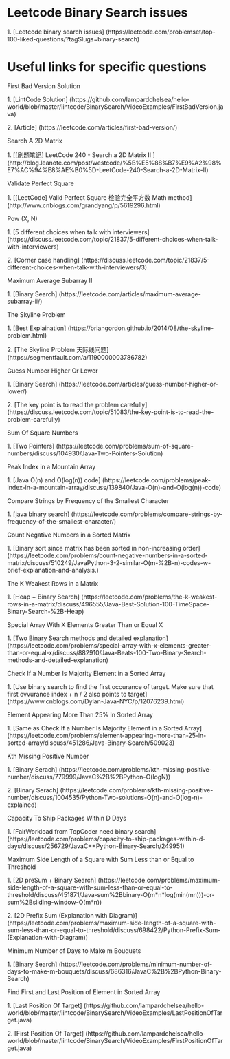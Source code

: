 # Leetcode Binary Search issues
<p>1. [Leetcode binary search issues] (https://leetcode.com/problemset/top-100-liked-questions/?tagSlugs=binary-search)

# Useful links for specific questions
<p>First Bad Version Solution
<p>1. [LintCode Solution] (https://github.com/lampardchelsea/hello-world/blob/master/lintcode/BinarySearch/VideoExamples/FirstBadVersion.java)
<p>2. [Article] (https://leetcode.com/articles/first-bad-version/)

<p>Search A 2D Matrix
<p>1. [[刷题笔记] LeetCode 240 - Search a 2D Matrix II ] (http://blog.leanote.com/post/westcode/%5B%E5%88%B7%E9%A2%98%E7%AC%94%E8%AE%B0%5D-LeetCode-240-Search-a-2D-Matrix-II)

<p>Validate Perfect Square
<P>1. [[LeetCode] Valid Perfect Square 检验完全平方数 Math method] (http://www.cnblogs.com/grandyang/p/5619296.html)

<p>Pow (X, N)
<p>1. [5 different choices when talk with interviewers] (https://discuss.leetcode.com/topic/21837/5-different-choices-when-talk-with-interviewers)
<p>2. [Corner case handling] (https://discuss.leetcode.com/topic/21837/5-different-choices-when-talk-with-interviewers/3)

<p>Maximum Average Subarray II
<p>1. [Binary Search] (https://leetcode.com/articles/maximum-average-subarray-ii/)

<p>The Skyline Problem
<p>1. [Best Explaination] (https://briangordon.github.io/2014/08/the-skyline-problem.html)
<p>2. [The Skyline Problem 天际线问题] (https://segmentfault.com/a/1190000003786782)

<p>Guess Number Higher Or Lower
<p>1. [Binary Search] (https://leetcode.com/articles/guess-number-higher-or-lower/)
<p>2. [The key point is to read the problem carefully] (https://discuss.leetcode.com/topic/51083/the-key-point-is-to-read-the-problem-carefully)

<p>Sum Of Square Numbers
<p>1. [Two Pointers] (https://leetcode.com/problems/sum-of-square-numbers/discuss/104930/Java-Two-Pointers-Solution)

<p>Peak Index in a Mountain Array
<p>1. [Java O(n) and O(log(n)) code] (https://leetcode.com/problems/peak-index-in-a-mountain-array/discuss/139840/Java-O(n)-and-O(log(n))-code)
  
<p>Compare Strings by Frequency of the Smallest Character
<p>1. [java binary search] (https://leetcode.com/problems/compare-strings-by-frequency-of-the-smallest-character/)

<p>Count Negative Numbers in a Sorted Matrix
<p>1. [Binary sort since matrix has been sorted in non-increasing order] (https://leetcode.com/problems/count-negative-numbers-in-a-sorted-matrix/discuss/510249/JavaPython-3-2-similar-O(m-%2B-n)-codes-w-brief-explanation-and-analysis.)

<p>The K Weakest Rows in a Matrix
<p>1. [Heap + Binary Search] (https://leetcode.com/problems/the-k-weakest-rows-in-a-matrix/discuss/496555/Java-Best-Solution-100-TimeSpace-Binary-Search-%2B-Heap)

<p>Special Array With X Elements Greater Than or Equal X
<p>1. [Two Binary Search methods and detailed explanation] (https://leetcode.com/problems/special-array-with-x-elements-greater-than-or-equal-x/discuss/882910/Java-Beats-100-Two-Binary-Search-methods-and-detailed-explanation)

<p>Check If a Number Is Majority Element in a Sorted Array
<p>1. [Use binary search to find the first occurance of target. Make sure that first ovvurance index + n / 2 also points to target] (https://www.cnblogs.com/Dylan-Java-NYC/p/12076239.html)

<p>Element Appearing More Than 25% In Sorted Array
<p>1. [Same as Check If a Number Is Majority Element in a Sorted Array] (https://leetcode.com/problems/element-appearing-more-than-25-in-sorted-array/discuss/451286/Java-Binary-Search/509023)

<p>Kth Missing Positive Number
<p>1. [Binary Serach] (https://leetcode.com/problems/kth-missing-positive-number/discuss/779999/JavaC%2B%2BPython-O(logN))
<p>2. [Binary Serach] (https://leetcode.com/problems/kth-missing-positive-number/discuss/1004535/Python-Two-solutions-O(n)-and-O(log-n)-explained)

<p>Capacity To Ship Packages Within D Days
<p>1. [FairWorkload from TopCoder need binary search] (https://leetcode.com/problems/capacity-to-ship-packages-within-d-days/discuss/256729/JavaC++Python-Binary-Search/249951)

<p>Maximum Side Length of a Square with Sum Less than or Equal to Threshold
<p>1. [2D preSum + Binary Search] (https://leetcode.com/problems/maximum-side-length-of-a-square-with-sum-less-than-or-equal-to-threshold/discuss/451871/Java-sum%2Bbinary-O(m*n*log(min(mn)))-or-sum%2Bsliding-window-O(m*n))
<p>2. [2D Prefix Sum (Explanation with Diagram)] (https://leetcode.com/problems/maximum-side-length-of-a-square-with-sum-less-than-or-equal-to-threshold/discuss/698422/Python-Prefix-Sum-(Explanation-with-Diagram))

<p>Minimum Number of Days to Make m Bouquets
<p>1. [Binary Search] (https://leetcode.com/problems/minimum-number-of-days-to-make-m-bouquets/discuss/686316/JavaC%2B%2BPython-Binary-Search)

<p>Find First and Last Position of Element in Sorted Array
<p>1. [Last Position Of Target] (https://github.com/lampardchelsea/hello-world/blob/master/lintcode/BinarySearch/VideoExamples/LastPositionOfTarget.java)
<p>2. [First Position Of Target] (https://github.com/lampardchelsea/hello-world/blob/master/lintcode/BinarySearch/VideoExamples/FirstPositionOfTarget.java)
